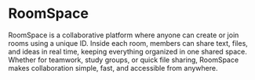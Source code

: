 # RoomSpace

RoomSpace is a collaborative platform where anyone can create or join rooms using a unique ID. Inside each room, members can share text, files, and ideas in real time, keeping everything organized in one shared space. Whether for teamwork, study groups, or quick file sharing, RoomSpace makes collaboration simple, fast, and accessible from anywhere.
